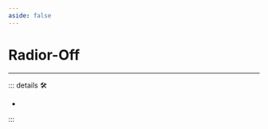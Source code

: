 ```yaml
---
aside: false
---
```

# Radior-Off

---

<!-- =================================================== -->
<!-- =================================================== -->
<!-- =================================================== -->
<!-- =================================================== -->
<!-- =================================================== -->
::: details 🛠

-

:::
